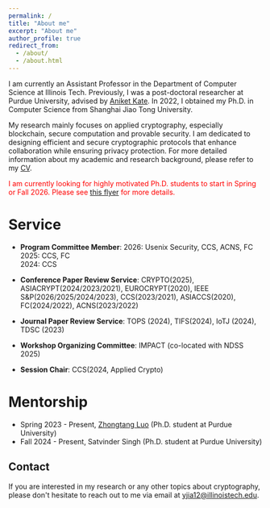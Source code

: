 ```yaml
---
permalink: /
title: "About me"
excerpt: "About me"
author_profile: true
redirect_from: 
  - /about/
  - /about.html
---
```


I am currently an Assistant Professor in the Department of Computer Science at Illinois Tech. Previously, I was a post-doctoral researcher at Purdue University, advised by [Aniket Kate](https://www.cs.purdue.edu/homes/akate/). In 2022, I obtained my Ph.D. in Computer Science from Shanghai Jiao Tong University.


My research mainly focuses on applied cryptography, especially blockchain, secure computation and provable security. I am dedicated to designing efficient and secure cryptographic protocols that enhance collaboration while ensuring privacy protection. For more detailed information about my academic and research background, please refer to my [CV](/files/resume.pdf).

<p style="color:red">I am currently looking for highly motivated Ph.D. students to start in Spring or Fall 2026. Please see <a href="/files/Hiring.pdf">this flyer</a> for more details.</p>



Service
======
- **Program Committee Member**: 
2026: Usenix Security, CCS, ACNS, FC   
2025: CCS, FC   
2024: CCS   

- **Conference Paper Review Service**: CRYPTO(2025), ASIACRYPT(2024/2023/2021), EUROCRYPT(2020), IEEE S&P(2026/2025/2024/2023), CCS(2023/2021), ASIACCS(2020), FC(2024/2022), ACNS(2023/2022)
- **Journal Paper Review Service**: TOPS (2024), TIFS(2024), IoTJ (2024), TDSC (2023)
- **Workshop Organizing Committee**: IMPACT (co-located with NDSS 2025)
- **Session Chair**: CCS(2024, Applied Crypto)

<!-- For more info
------
More info about configuring academicpages can be found in [the guide](https://academicpages.github.io/markdown/). The [guides for the Minimal Mistakes theme](https://mmistakes.github.io/minimal-mistakes/docs/configuration/) (which this theme was forked from) might also be helpful. -->


Mentorship
======
- Spring 2023 - Present, [Zhongtang Luo](https://zhtluo.com/) (Ph.D. student at Purdue University)   
- Fall 2024 - Present, Satvinder Singh (Ph.D. student at Purdue University)


Contact
------
If you are interested in my research or any other topics about cryptography, please don't hesitate to reach out to me via email at yjia12@illinoistech.edu.
